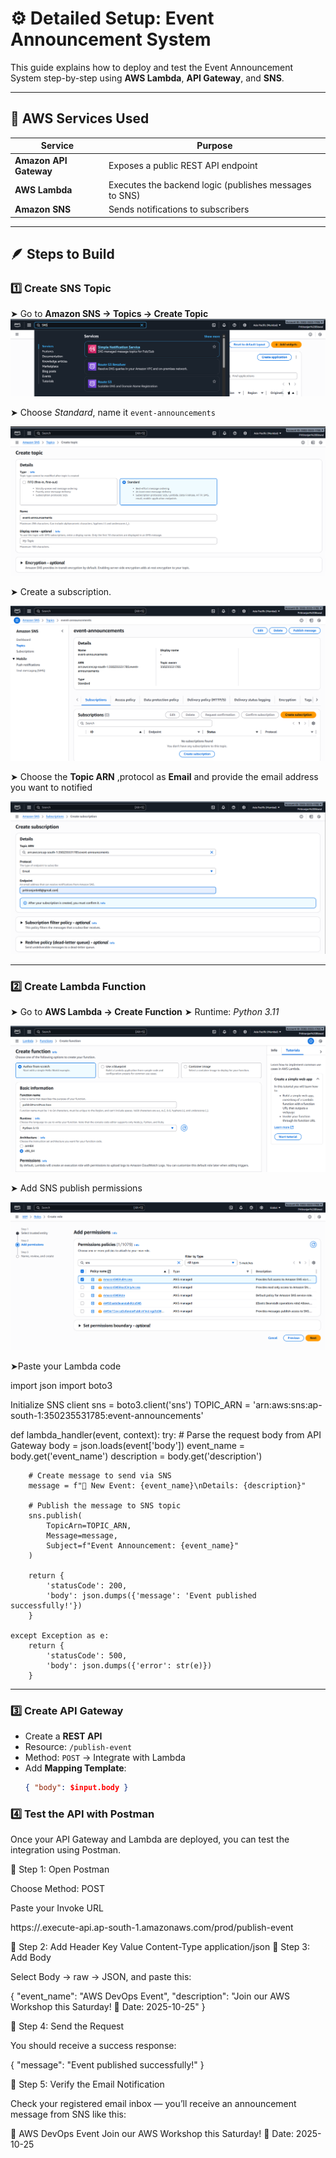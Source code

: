 # ⚙️ Detailed Setup: Event Announcement System

This guide explains how to deploy and test the Event Announcement System step-by-step using **AWS Lambda**, **API Gateway**, and **SNS**.

---

## 🧩 AWS Services Used

| Service | Purpose |
|----------|----------|
| **Amazon API Gateway** | Exposes a public REST API endpoint |
| **AWS Lambda** | Executes the backend logic (publishes messages to SNS) |
| **Amazon SNS** | Sends notifications to subscribers |


---

## 🪶 Steps to Build

### 1️⃣ Create SNS Topic
➤ Go to **Amazon SNS → Topics → Create Topic**
  ![SNS Topic](images/1.png)

➤ Choose *Standard*, name it `event-announcements`

  ![SNS Topic](images/3.png)

➤ Create a subscription.

 ![SNS Topic](images/4.png)
 
➤ Choose the **Topic ARN** ,protocol as **Email** and provide the email address you want to notified

![SNS Topic](images/5.png)

---

### 2️⃣ Create Lambda Function
➤ Go to **AWS Lambda → Create Function**
➤ Runtime: *Python 3.11*

![LAMBDA Topic](images/8.png)

➤ Add SNS publish permissions

  ![LAMBDA Topic](images/9.png)
  
➤Paste your Lambda code

import json
import boto3

Initialize SNS client
sns = boto3.client('sns')
TOPIC_ARN = 'arn:aws:sns:ap-south-1:350235531785:event-announcements'

def lambda_handler(event, context):
    try:
        # Parse the request body from API Gateway
        body = json.loads(event['body'])
        event_name = body.get('event_name')
        description = body.get('description')

        # Create message to send via SNS
        message = f"📢 New Event: {event_name}\nDetails: {description}"

        # Publish the message to SNS topic
        sns.publish(
            TopicArn=TOPIC_ARN,
            Message=message,
            Subject=f"Event Announcement: {event_name}"
        )

        return {
            'statusCode': 200,
            'body': json.dumps({'message': 'Event published successfully!'})
        }

    except Exception as e:
        return {
            'statusCode': 500,
            'body': json.dumps({'error': str(e)})
        }


---

### 3️⃣ Create API Gateway
- Create a **REST API**
- Resource: `/publish-event`
- Method: `POST` → Integrate with Lambda
- Add **Mapping Template**:
  ```json
  { "body": $input.body }

### 4️⃣ Test the API with Postman

Once your API Gateway and Lambda are deployed, you can test the integration using Postman.

🔹 Step 1: Open Postman

Choose Method: POST

Paste your Invoke URL

https://<api-id>.execute-api.ap-south-1.amazonaws.com/prod/publish-event

🔹 Step 2: Add Header
Key	Value
Content-Type	application/json
🔹 Step 3: Add Body

Select Body → raw → JSON, and paste this:

{
  "event_name": "AWS DevOps Event",
  "description": "Join our AWS Workshop this Saturday! 📅 Date: 2025-10-25"
}

🔹 Step 4: Send the Request

You should receive a success response:

{
  "message": "Event published successfully!"
}

🔹 Step 5: Verify the Email Notification

Check your registered email inbox — you’ll receive an announcement message from SNS like this:

📢 AWS DevOps Event
Join our AWS Workshop this Saturday!
📅 Date: 2025-10-25
  

